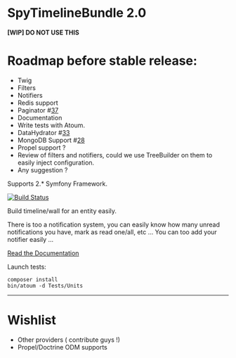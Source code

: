 SpyTimelineBundle 2.0
=====================

**[WIP] DO NOT USE THIS**

Roadmap before stable release:
==============================

- Twig
- Filters
- Notifiers
- Redis support
- Paginator #[37](https://github.com/stephpy/TimelineBundle/issues/37)
- Documentation
- Write tests with Atoum.
- DataHydrator #[33](https://github.com/stephpy/TimelineBundle/issues/33)
- MongoDB Support #[28](https://github.com/stephpy/TimelineBundle/issues/28)
- Propel support ?
- Review of filters and notifiers, could we use TreeBuilder on them to easily inject configuration.
- Any suggestion ?


Supports 2.* Symfony Framework.

[![Build Status](https://secure.travis-ci.org/stephpy/TimelineBundle.png)](http://travis-ci.org/stephpy/TimelineBundle)

Build timeline/wall for an entity easily.

There is too a notification system, you can easily know how many unread notifications you have, mark as read one/all, etc ... You can too add your notifier easily ...

[Read the Documentation](https://github.com/stephpy/TimelineBundle/blob/master/Resources/doc/index.markdown)

Launch tests:

```
composer install
bin/atoum -d Tests/Units
```

---------------

# Wishlist

- Other providers ( contribute guys !)
- Propel/Doctrine ODM supports

